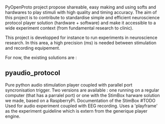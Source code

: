 PyOpenProto project propose shareable, easy making and using softs and hardwares to play stimuli with high quality and timing accuracy.
The aim of this project is to contribute to standardise simple and efficient neuroscience protocol player solution (hardware + software) and make it accessible to a wide experiment context (from fundamental research to clinic).

This project is developped for instance to run experiments in neuroscience research. In this area, a high precision (ms) is needed between stimulation and recording equipement.  

For now, the existing solutions are :

## pyaudio_protocol
Pure python audio stimulation player coupled with parallel port syncronisation trigger. 
Two versions are available : one running on a regular computer (that has a parralel port) or one with the StimBox harware solution we made, based on a RaspberryPi. Documentation of the StimBox #TODO
Used for audio experiment coupled with EEG recording. Uses a 'playframe' as the experiment guideline which is extern from the generique player engine.

